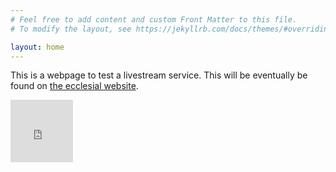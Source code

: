 ```yaml
---
# Feel free to add content and custom Front Matter to this file.
# To modify the layout, see https://jekyllrb.com/docs/themes/#overriding-theme-defaults

layout: home
---
```

This is a webpage to test a livestream service. This will be eventually be found on [the ecclesial website](ttgbiblecentre.com.au).

<iframe width="100vw" height="100vh" src="https://www.youtube.com/embed/CZ_vHWFr2zk" frameborder="0" allow="accelerometer; autoplay; encrypted-media; gyroscope; picture-in-picture" allowfullscreen></iframe>
